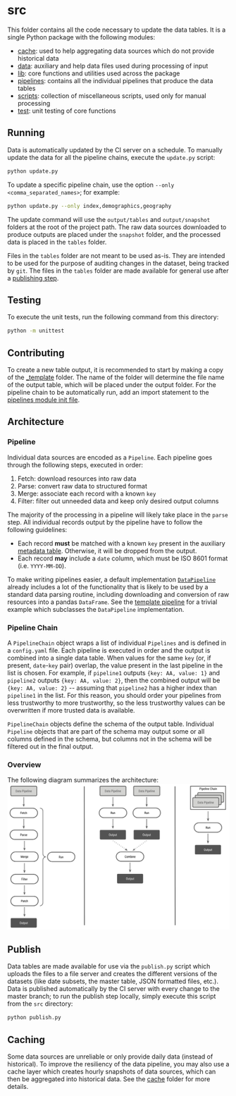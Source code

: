 # src
This folder contains all the code necessary to update the data tables. It is a single Python package
with the following modules:
* [cache](./cache): used to help aggregating data sources which do not provide historical data
* [data](./data): auxiliary and help data files used during processing of input
* [lib](./lib): core functions and utilities used across the package
* [pipelines](./pipelines): contains all the individual pipelines that produce the data tables
* [scripts](./scripts): collection of miscellaneous scripts, used only for manual processing
* [test](./test): unit testing of core functions

## Running
Data is automatically updated by the CI server on a schedule. To manually update the data for all
the pipeline chains, execute the `update.py` script:
```sh
python update.py
```

To update a specific pipeline chain, use the option `--only <comma_separated_names>`; for example:
```sh
python update.py --only index,demographics,geography
```

The update command will use the `output/tables` and `output/snapshot` folders at the root of the
project path. The raw data sources downloaded to produce outputs are placed under the `snapshot`
folder, and the processed data is placed in the `tables` folder.

Files in the `tables` folder are not meant to be used as-is. They are intended to be used for the
purpose of auditing changes in the dataset, being tracked by `git`. The files in the `tables` folder
are made available for general use after a [publishing step](#publish).

## Testing
To execute the unit tests, run the following command from this directory:
```sh
python -m unittest
```

## Contributing
To create a new table output, it is recommended to start by making a copy of the
[_template](pipelines/_template) folder. The name of the folder will determine the file name of the
output table, which will be placed under the output folder. For the pipeline chain to be
automatically run, add an import statement to the
[pipelines module init file](pipelines/__init__.py).

## Architecture
### Pipeline
Individual data sources are encoded as a `Pipeline`. Each pipeline goes through the following steps,
executed in order:
1. Fetch: download resources into raw data
1. Parse: convert raw data to structured format
1. Merge: associate each record with a known `key`
1. Filter: filter out unneeded data and keep only desired output columns

The majority of the processing in a pipeline will likely take place in the `parse` step. All
individual records output by the pipeline have to follow the following guidelines:
* Each record **must** be matched with a known `key` present in the auxiliary
  [metadata table](data/metadata.csv). Otherwise, it will be dropped from the output.
* Each record **may** include a `date` column, which must be ISO 8601 format (i.e. `YYYY-MM-DD`).

To make writing pipelines easier, a default implementation [`DataPipeline`](lib/pipeline.py)
already includes a lot of the functionality that is likely to be used by a standard data parsing
routine, including downloading and conversion of raw resources into a pandas `DataFrame`. See the
[template pipeline](pipelines/_template/srcname_pipeline.py) for a trivial example which subclasses
the `DataPipeline` implementation.

### Pipeline Chain
A `PipelineChain` object wraps a list of individual `Pipelines` and is defined in a `config.yaml`
file. Each pipeline is executed in order and the output is combined into a single data table. When
values for the same `key` (or, if present, `date`-`key` pair) overlap, the value present in the last
pipeline in the list is chosen. For example, if `pipeline1` outputs `{key: AA, value: 1}` and
`pipeline2` outputs `{key: AA, value: 2}`, then the combined output will be `{key: AA, value: 2}` --
assuming that `pipeline2` has a higher index than `pipeline1` in the list. For this reason, you
should order your pipelines from less trustworthy to more trustworthy, so the less trustworthy
values can be overwritten if more trusted data is available.

`PipelineChain` objects define the schema of the output table. Individual `Pipeline` objects that
are part of the schema may output some or all columns defined in the schema, but columns not in the
schema will be filtered out in the final output.

### Overview
The following diagram summarizes the architecture:
![](data/architecture.png)

## Publish
Data tables are made available for use via the `publish.py` script which uploads the files to a file
server and creates the different versions of the datasets (like date subsets, the master table, JSON
formatted files, etc.). Data is published automatically by the CI server with every change to the
master branch; to run the publish step locally, simply execute this script from the `src` directory:
```sh
python publish.py
```

## Caching
Some data sources are unreliable or only provide daily data (instead of historical). To improve the
resiliency of the data pipeline, you may also use a cache layer which creates hourly snapshots of
data sources, which can then be aggregated into historical data. See the [cache](./cache) folder for
more details.
